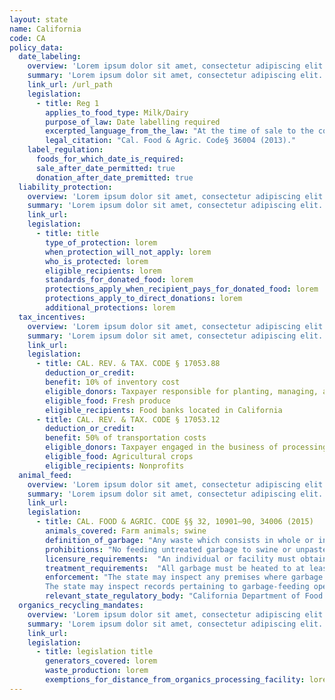 ```yaml
---
layout: state
name: California
code: CA
policy_data:
  date_labeling:
    overview: 'Lorem ipsum dolor sit amet, consectetur adipiscing elit. Curabitur tellus mi, consequat at laoreet eget, vestibulum nec dolor. Vivamus volutpat quam ac quam bibendum rutrum.'
    summary: 'Lorem ipsum dolor sit amet, consectetur adipiscing elit. Curabitur tellus mi, consequat at laoreet eget, vestibulum nec dolor. Vivamus volutpat quam ac quam bibendum rutrum.'
    link_url: /url_path
    legislation:
      - title: Reg 1
        applies_to_food_type: Milk/Dairy
        purpose_of_law: Date labelling required
        excerpted_language_from_the_law: "At the time of sale to the consumer . . . there shall appear upon the package container of such product the date established by the processor as the date upon which, in order to insure quality, such product is normally removed from the shelf"
        legal_citation: "Cal. Food & Agric. Code§ 36004 (2013)."
    label_regulation:
      foods_for_which_date_is_required:
      sale_after_date_permitted: true
      donation_after_date_premitted: true
  liability_protection:
    overview: 'Lorem ipsum dolor sit amet, consectetur adipiscing elit. Curabitur tellus mi, consequat at laoreet eget, vestibulum nec dolor. Vivamus volutpat quam ac quam bibendum rutrum.'
    summary: 'Lorem ipsum dolor sit amet, consectetur adipiscing elit. Curabitur tellus mi, consequat at laoreet eget, vestibulum nec dolor. Vivamus volutpat quam ac quam bibendum rutrum.'
    link_url:
    legislation:
      - title: title
        type_of_protection: lorem
        when_protection_will_not_apply: lorem
        who_is_protected: lorem
        eligible_recipients: lorem
        standards_for_donated_food: lorem
        protections_apply_when_recipient_pays_for_donated_food: lorem
        protections_apply_to_direct_donations: lorem
        additional_protections: lorem
  tax_incentives:
    overview: 'Lorem ipsum dolor sit amet, consectetur adipiscing elit. Curabitur tellus mi, consequat at laoreet eget, vestibulum nec dolor. Vivamus volutpat quam ac quam bibendum rutrum.'
    summary: 'Lorem ipsum dolor sit amet, consectetur adipiscing elit. Curabitur tellus mi, consequat at laoreet eget, vestibulum nec dolor. Vivamus volutpat quam ac quam bibendum rutrum.'
    link_url:
    legislation:
      - title: CAL. REV. & TAX. CODE § 17053.88
        deduction_or_credit: 
        benefit: 10% of inventory cost
        eligible_donors: Taxpayer responsible for planting, managing, and harvesting crops
        eligible_food: Fresh produce
        eligible_recipients: Food banks located in California
      - title: CAL. REV. & TAX. CODE § 17053.12
        deduction_or_credit: 
        benefit: 50% of transportation costs
        eligible_donors: Taxpayer engaged in the business of processing, distributing, or selling agricultural products
        eligible_food: Agricultural crops
        eligible_recipients: Nonprofits
  animal_feed:
    overview: 'Lorem ipsum dolor sit amet, consectetur adipiscing elit. Curabitur tellus mi, consequat at laoreet eget, vestibulum nec dolor. Vivamus volutpat quam ac quam bibendum rutrum.'
    summary: 'Lorem ipsum dolor sit amet, consectetur adipiscing elit. Curabitur tellus mi, consequat at laoreet eget, vestibulum nec dolor. Vivamus volutpat quam ac quam bibendum rutrum.'
    link_url:
    legislation:
      - title: CAL. FOOD & AGRIC. CODE §§ 32, 10901–90, 34006 (2015)
        animals_covered: Farm animals; swine
        definition_of_garbage: "Any waste which consists in whole or in part of any animal waste that results from the handling, preparing, cooking, and consuming of food, including the o al from any animal carcass or from any part of an animal carcass. It does not, however, include such waste from ordinary household operations that is fed directly to swine on the premises. § 10901 (2015)."
        prohibitions: "No feeding untreated garbage to swine or unpasteurized milk to farm animals. Exception for ndividuals feeding household garbage. §§ 10901–90, 34006 (2015)."
        licensure_requirements:  "An individual or facility must obtain an annual license from the state before feeding garbage to swine. § 10981 (2015)."
        treatment_requirements:  "All garbage must be heated to at least 212 degrees Fahrenheit or boiling point for at least 30 minutes or else treated in some other manner approved by the state. § 10952 (2015)."
        enforcement: "The state may inspect any premises where garbage is fed to swine and may order a facility to cease garbage-feeding operations. § 10922 (2015).
        The state may inspect records pertaining to garbage-feeding operations. § 10923 (2015). The state may refuse to issue, revoke, or suspend the license of an individual or facility that violates the garbage-feeding rule. § 10987 (2015)."
        relevant_state_regulatory_body: "California Department of Food and Agriculture (§ 32 (2015)), www.cdfa.ca.gov/."
  organics_recycling_mandates:
    overview: 'Lorem ipsum dolor sit amet, consectetur adipiscing elit. Curabitur tellus mi, consequat at laoreet eget, vestibulum nec dolor. Vivamus volutpat quam ac quam bibendum rutrum.'
    summary: 'Lorem ipsum dolor sit amet, consectetur adipiscing elit. Curabitur tellus mi, consequat at laoreet eget, vestibulum nec dolor. Vivamus volutpat quam ac quam bibendum rutrum.'
    link_url:
    legislation:
      - title: legislation title
        generators_covered: lorem
        waste_production: lorem
        exemptions_for_distance_from_organics_processing_facility: lorem
---
```

